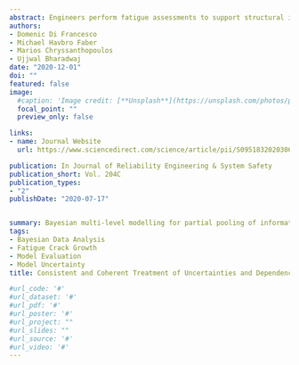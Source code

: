 ```yaml
---
abstract: Engineers perform fatigue assessments to support structural integrity management. Given that the purpose of these calculations is linked to problems of decision making under various sources of uncertainty, probabilistic methods are often more useful than deterministic alternatives. Guidance on the direct probabilistic application of procedures in existing industrial standards is currently limited and dependencies between marginal probabilistic models are generally not considered, despite their potential significance being acknowledged. This paper proposes the use of Bayesian data analysis as a flexible and intuitive approach to coherently and consistently account for uncertainty and dependency in fatigue crack growth rate models. Various Bayesian models are established and presented, based on the same data as the existing models in BS 7910 (a widely used industrial standard). The models are compared in terms of their out of sample predictive accuracy, using methods with a basis in information theory and cross-validation. The Bayesian models exhibit an improved performance, with the most accurate predictions resulting from multi-level (hierarchical) models, which account for variation between constituent test datasets and partially pool information.
authors:
- Domenic Di Francesco
- Michael Havbro Faber
- Marios Chryssanthopoulos
- Ujjwal Bharadwaj
date: "2020-12-01"
doi: ""
featured: false
image:
  #caption: 'Image credit: [**Unsplash**](https://unsplash.com/photos/pLCdAaMFLTE)'
  focal_point: ""
  preview_only: false

links:
- name: Journal Website
  url: https://www.sciencedirect.com/science/article/pii/S0951832020306189

publication: In Journal of Reliability Engineering & System Safety
publication_short: Vol. 204C
publication_types:
- "2"
publishDate: "2020-07-17"


summary: Bayesian multi-level modelling for partial pooling of information between fatigue crack growth test datasets.
tags:
- Bayesian Data Analysis
- Fatigue Crack Growth
- Model Evaluation
- Model Uncertainty
title: Consistent and Coherent Treatment of Uncertainties and Dependencies in Fatigue Crack Growth Calculations using Multi-Level Bayesian Models

#url_code: '#'
#url_dataset: '#'
#url_pdf: '#'
#url_poster: '#'
#url_project: ""
#url_slides: ""
#url_source: '#'
#url_video: '#'
---
```


<!---
{{% alert note %}}
Click the *Cite* button above to demo the feature to enable visitors to import publication metadata into their reference management software.
{{% /alert %}}


({{% alert note %}}
Click the *Slides* button above to demo Academic's Markdown slides feature.
{{% /alert %}}

Supplementary notes can be added here, including [code and math](https://sourcethemes.com/academic/docs/writing-markdown-latex/).
--->
